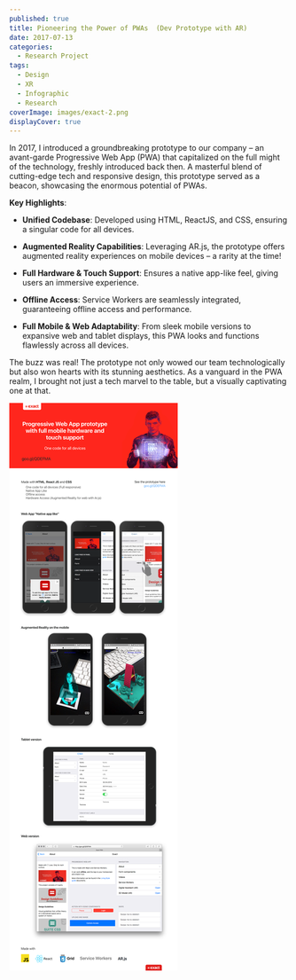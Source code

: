 ```yaml
---
published: true
title: Pioneering the Power of PWAs  (Dev Prototype with AR)
date: 2017-07-13
categories:
  - Research Project
tags:
  - Design
  - XR
  - Infographic
  - Research
coverImage: images/exact-2.png
displayCover: true
---
```


In 2017, I introduced a groundbreaking prototype to our company – an avant-garde Progressive Web App (PWA) that capitalized on the full might of the technology, freshly introduced back then. A masterful blend of cutting-edge tech and responsive design, this prototype served as a beacon, showcasing the enormous potential of PWAs.

**Key Highlights**:

- **Unified Codebase**: Developed using HTML, ReactJS, and CSS, ensuring a singular code for all devices.

- **Augmented Reality Capabilities**: Leveraging AR.js, the prototype offers augmented reality experiences on mobile devices – a rarity at the time!

- **Full Hardware & Touch Support**: Ensures a native app-like feel, giving users an immersive experience.

- **Offline Access**: Service Workers are seamlessly integrated, guaranteeing offline access and performance.

- **Full Mobile & Web Adaptability**: From sleek mobile versions to expansive web and tablet displays, this PWA looks and functions flawlessly across all devices.

The buzz was real! The prototype not only wowed our team technologically but also won hearts with its stunning aesthetics. As a vanguard in the PWA realm, I brought not just a tech marvel to the table, but a visually captivating one at that.

![](./images/exact-1.png)
